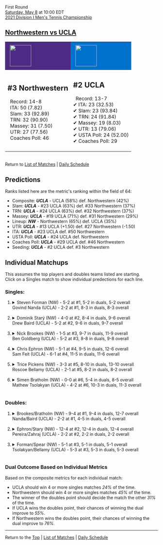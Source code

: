 First Round[](#top)<a name="top"></a>  
[Saturday, May 8](../../schedule/05-08.md) at 10:00 EDT  
[2021 Division I Men's Tennis Championship](../index.md)  
## [Northwestern vs UCLA](https://www.ncaa.com/game/5833384)  

<table><tr style="background-color: #d9d9d9 !important"><td style="background-color: #4E2A84 !important"><img src="https://www.ncaa.com/sites/default/files/images/logos/schools/n/northwestern.70.png" width="70" height="70" style="padding: 8px;" /></td><td style="background-color: #0072CE !important"><img src="https://www.ncaa.com/sites/default/files/images/logos/schools/u/ucla.70.png" width="70" height="70" style="padding: 8px;" /></td></tr><tr>
<td>  

<h2>#3 Northwestern</h2>  
&nbsp; Record: 14-8<br>  
&nbsp; ITA: 50 (7.82)<br>  
&nbsp; Slam: 33 (92.89)<br>  
&nbsp; TRN: 32 (90.90)<br>  
&nbsp; Massey: 31 (7.50)<br>  
&nbsp; UTR: 27 (77.56)<br>  
&nbsp; Coaches Poll: 46<br>  
<br>  

</td>
<td>  

<h2>#2 UCLA</h2>  
&nbsp; Record: 13-7<br>  
&#10004; ITA: 23 (32.53)<br>  
&#10004; Slam: 23 (93.84)<br>  
&#10004; TRN: 24 (91.84)<br>  
&#10004; Massey: 19 (8.03)<br>  
&#10004; UTR: 13 (79.06)<br>  
&#10004; USTA Poll: 24 (52.00)<br>  
&#10004; Coaches Poll: 29<br>  
<br>  

</td>
</tr></table>  


<br>Return to [List of Matches](../index.md) &#124; [Daily Schedule](../../schedule/05-08.md)

## Predictions  

Ranks listed here are the metric's ranking within the field of 64:  
- Composite: ***UCLA*** - UCLA (58%) def. Northwestern (42%)  
- Slam: ***UCLA*** - #23 UCLA (63%) def. #33 Northwestern (37%)  
- TRN: ***UCLA*** - #24 UCLA (63%) def. #32 Northwestern (37%)  
- Massey: ***UCLA*** - #19 UCLA (71%) def. #31 Northwestern (29%)  
- Lineup: ***NW*** - Northwestern (65%) def. UCLA (35%)  
- UTR: ***UCLA*** - #13 UCLA (+1.50) def. #27 Northwestern (-1.50)  
- ITA: ***UCLA*** - #23 UCLA def. #50 Northwestern  
- USTA Poll: ***UCLA*** - #24 UCLA def. Northwestern  
- Coaches Poll: ***UCLA*** - #29 UCLA def. #46 Northwestern  
- Seeding: ***UCLA*** - #2 UCLA def. #3 Northwestern  

## Individual Matchups  
This assumes the top players and doubles teams listed are starting.  
Click on a Singles match to show individual predections for each line.  

### Singles:  

<ol>
<li><details>
<summary markdown="span">Steven Forman (NW) - 5-2 at #1, 5-2 in duals, 5-2 overall<br>Govind Nanda (UCLA) - 2-2 at #1, 8-3 in duals, 8-3 overall</summary>
<h4>Predictions</h4><ul>
<li>Composite: <b><i>UCLA</i></b> - Nanda (59%) def. Forman (41%)</li>  
<li>Slam: <b><i>UCLA</i></b> - Nanda (50%) def. Forman (50%)</li>  
<li>TRN: <b><i>NW</i></b> - Forman (57%) def. Nanda (43%)</li>  
<li>Massey: <b><i>UCLA</i></b> - Nanda (60%) def. Forman (40%)</li>  
<li>UTR: <b><i>UCLA</i></b> - Nanda (85%) def. Forman (15%)</li>  
<li>ITA: <b><i>UCLA</i></b> - Nanda (4.24) def. Forman (2.23)</li>  
</ul>
</details>&nbsp;</li>
<li><details>
<summary markdown="span">Dominik Starý (NW) - 4-0 at #2, 8-4 in duals, 9-6 overall<br>Drew Baird (UCLA) - 5-2 at #2, 9-6 in duals, 9-7 overall</summary>
<h4>Predictions</h4><ul>
<li>Composite: <b><i>NW</i></b> - Starý (63%) def. Baird (37%)</li>  
<li>Slam: <b><i>NW</i></b> - Starý (75%) def. Baird (25%)</li>  
<li>TRN: <b><i>NW</i></b> - Starý (76%) def. Baird (24%)</li>  
<li>Massey: <b><i>NW</i></b> - Starý (67%) def. Baird (33%)</li>  
<li>UTR: <b><i>UCLA</i></b> - Baird (66%) def. Starý (34%)</li>  
<li>ITA: <b><i>UCLA</i></b> - Baird (3.85) def. Starý (2.05)</li>  
</ul>
</details>&nbsp;</li>
<li><details>
<summary markdown="span">Nick Brookes (NW) - 1-5 at #3, 9-7 in duals, 11-9 overall<br>Ben Goldberg (UCLA) - 5-2 at #3, 8-8 in duals, 9-8 overall</summary>
<h4>Predictions</h4><ul>
<li>Composite: <b><i>NW</i></b> - Brookes (65%) def. Goldberg (35%)</li>  
<li>Slam: <b><i>NW</i></b> - Brookes (68%) def. Goldberg (32%)</li>  
<li>TRN: <b><i>NW</i></b> - Brookes (55%) def. Goldberg (45%)</li>  
<li>Massey: <b><i>NW</i></b> - Brookes (62%) def. Goldberg (38%)</li>  
<li>UTR: <b><i>NW</i></b> - Brookes (76%) def. Goldberg (24%)</li>  
<li>ITA: <b><i>UCLA</i></b> - Goldberg (1.97) def. Brookes (1.58)</li>  
</ul>
</details>&nbsp;</li>
<li><details>
<summary markdown="span">Chris Ephron (NW) - 5-1 at #4, 9-5 in duals, 12-6 overall<br>Sam Feit (UCLA) - 6-1 at #4, 11-5 in duals, 11-6 overall</summary>
<h4>Predictions</h4><ul>
<li>Composite: <b><i>NW</i></b> - Ephron (53%) def. Feit (47%)</li>  
<li>Slam: <b><i>NW</i></b> - Ephron (66%) def. Feit (34%)</li>  
<li>TRN: <b><i>NW</i></b> - Ephron (52%) def. Feit (48%)</li>  
<li>Massey: <b><i>NW</i></b> - Ephron (51%) def. Feit (49%)</li>  
<li>UTR: <b><i>UCLA</i></b> - Feit (56%) def. Ephron (44%)</li>  
<li>ITA: <b><i>NW</i></b> - Ephron (2.01) def. Feit (1.91)</li>  
</ul>
</details>&nbsp;</li>
<li><details>
<summary markdown="span">Trice Pickens (NW) - 3-3 at #5, 8-10 in duals, 13-10 overall<br>Roscoe Bellamy (UCLA) - 2-1 at #5, 8-2 in duals, 8-2 overall</summary>
<h4>Predictions</h4><ul>
<li>Composite: <b><i>NW</i></b> - Pickens (51%) def. Bellamy (49%)</li>  
<li>Slam: <b><i>NW</i></b> - Pickens (72%) def. Bellamy (28%)</li>  
<li>TRN: <b><i>NW</i></b> - Pickens (64%) def. Bellamy (36%)</li>  
<li>Massey: <b><i>UCLA</i></b> - Bellamy (55%) def. Pickens (45%)</li>  
<li>UTR: <b><i>UCLA</i></b> - Bellamy (81%) def. Pickens (19%)</li>  
<li>ITA: <b><i>UCLA</i></b> - Bellamy (2.89) def. Pickens (1.58)</li>  
</ul>
</details>&nbsp;</li>
<li><details>
<summary markdown="span">Simen Bratholm (NW) - 0-0 at #6, 5-4 in duals, 8-5 overall<br>Mathew Tsolakyan (UCLA) - 4-2 at #6, 10-3 in duals, 11-3 overall</summary>
<h4>Predictions</h4><ul>
<li>Composite: <b><i>NW</i></b> - Bratholm (59%) def. Tsolakyan (41%)</li>  
<li>Slam: <b><i>NW</i></b> - Bratholm (68%) def. Tsolakyan (32%)</li>  
<li>TRN: <b><i>NW</i></b> - Bratholm (70%) def. Tsolakyan (30%)</li>  
<li>Massey: <b><i>NW</i></b> - Bratholm (63%) def. Tsolakyan (37%)</li>  
<li>UTR: <b><i>UCLA</i></b> - Tsolakyan (62%) def. Bratholm (38%)</li>  
<li>ITA: <b><i>UCLA</i></b> - Tsolakyan (2.57) def. Bratholm (2.06)</li>  
</ul>
</details>&nbsp;</li>
</ol>

### Doubles:  

<ol>
<li><details>
<summary markdown="span">Brookes/Bratholm (NW) - 9-4 at #1, 9-4 in duals, 12-7 overall<br>Nanda/Baird (UCLA) - 2-2 at #1, 4-5 in duals, 4-5 overall</summary>
<br>Sorry, we don't have any metrics for this match
</details>&nbsp;</li>
<li><details>
<summary markdown="span">Ephron/Stary (NW) - 12-4 at #2, 12-4 in duals, 12-4 overall<br>Pereira/Zahraj (UCLA) - 2-2 at #2, 2-2 in duals, 2-2 overall</summary>
<br>Sorry, we don't have any metrics for this match
</details>&nbsp;</li>
<li><details>
<summary markdown="span">Forman/Spear (NW) - 5-1 at #3, 5-1 in duals, 5-1 overall<br>Tsolakyan/Bellamy (UCLA) - 5-3 at #3, 5-3 in duals, 5-3 overall</summary>
<br>Sorry, we don't have any metrics for this match
</details>&nbsp;</li>
</ol>

### Dual Outcome Based on Individual Metrics  
  
Based on the composite metrics for each individual match:  
- UCLA should win 4 or more singles matches *24%* of the time.  
- Northwestern should win 4 or more singles matches *45%* of the time.  
- The winner of the doubles point should decide the match the other *31%* of the time.  
- If UCLA wins the doubles point, their chances of winning the dual improve to *55%*.  
- If Northwestern wins the doubles point, their chances of winning the dual improve to *76%*.  
  
------

Return to the [Top](#top) &#124; [List of Matches](../index.md) &#124; [Daily Schedule](../../schedule/05-08.md)  
